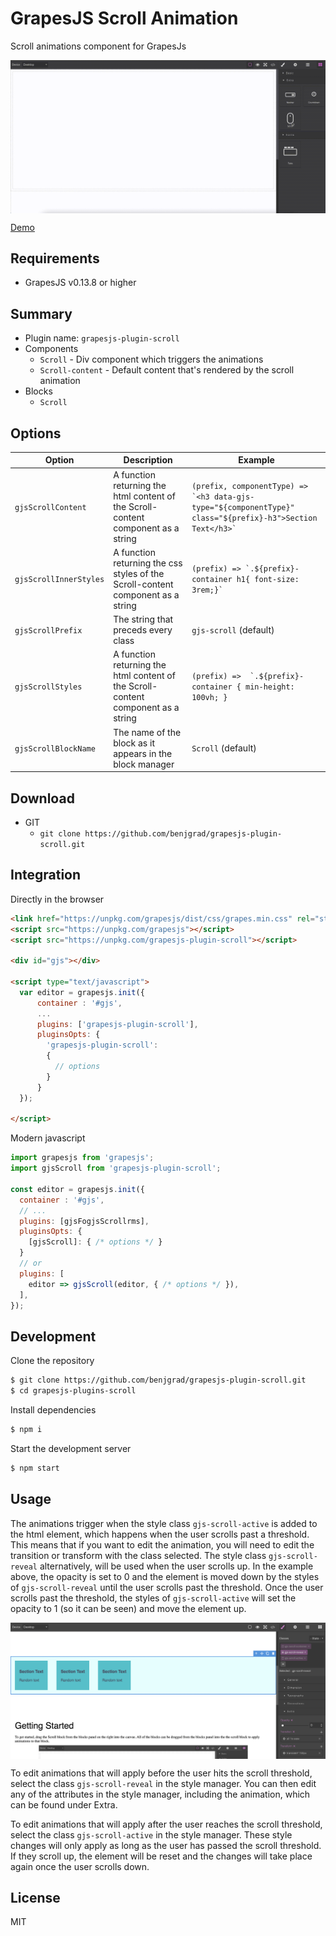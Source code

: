 # GrapesJS Scroll Animation

Scroll animations component for GrapesJs

<p align="center"><img src="./public/Demo.gif" alt="GrapesJS Tabs" align="center"/></p>


[Demo](https://grapesjs-plugin-scroll-demo.gradyserver.com/)


## Requirements
* GrapesJS v0.13.8 or higher


## Summary

* Plugin name: `grapesjs-plugin-scroll`
* Components
  * `Scroll` - Div component which triggers the animations
  * `Scroll-content` - Default content that's rendered by the scroll animation
* Blocks
  * `Scroll`





## Options

| Option          | Description                      | Example                                                                                         |
| --------------- | -------------------------------- | ----------------------------------------------------------------------------------------------- |
| `gjsScrollContent`        | A function returning the html content of the Scroll-content component as a string              | ``(prefix, componentType) => `<h3 data-gjs-type="${componentType}" class="${prefix}-h3">Section Text</h3>` ``
| `gjsScrollInnerStyles`        | A function returning the css styles of the Scroll-content component as a string              | ``(prefix) => `.${prefix}-container h1{ font-size: 3rem;}` ``
| `gjsScrollPrefix`        | The string that preceds every class              | `gjs-scroll` (default)
| `gjsScrollStyles`        | A function returning the html content of the Scroll-content component as a string              | ``(prefix) =>  `.${prefix}-container { min-height: 100vh; }``
| `gjsScrollBlockName`        | The name of the block as it appears in the block manager              | `Scroll` (default)




## Download

<!-- * NPM
  * `npm i grapesjs-plugin-scroll` -->
* GIT
  * `git clone https://github.com/benjgrad/grapesjs-plugin-scroll.git`





## Integration

Directly in the browser

```html
<link href="https://unpkg.com/grapesjs/dist/css/grapes.min.css" rel="stylesheet"/>
<script src="https://unpkg.com/grapesjs"></script>
<script src="https://unpkg.com/grapesjs-plugin-scroll"></script>

<div id="gjs"></div>

<script type="text/javascript">
  var editor = grapesjs.init({
      container : '#gjs',
      ...
      plugins: ['grapesjs-plugin-scroll'],
      pluginsOpts: {
        'grapesjs-plugin-scroll': 
        { 
          // options
        }
      }
  });

</script>

```

Modern javascript

```js
import grapesjs from 'grapesjs';
import gjsScroll from 'grapesjs-plugin-scroll';

const editor = grapesjs.init({
  container : '#gjs',
  // ...
  plugins: [gjsFogjsScrollrms],
  pluginsOpts: {
    [gjsScroll]: { /* options */ }
  }
  // or
  plugins: [
    editor => gjsScroll(editor, { /* options */ }),
  ],
});
```




## Development

Clone the repository

```sh
$ git clone https://github.com/benjgrad/grapesjs-plugin-scroll.git
$ cd grapesjs-plugins-scroll
```

Install dependencies

```sh
$ npm i
```

Start the development server

```sh
$ npm start
```
## Usage 

The animations trigger when the style class `gjs-scroll-active` is added to the html element, which happens when the user scrolls past a threshold. This means that if you want to edit the animation, you will need to edit the transition or transform with the class selected. The style class `gjs-scroll-reveal` alternatively, will be used when the user scrolls up. In the example above, the opacity is set to 0 and the element is moved down by the styles of `gjs-scroll-reveal` until the user scrolls past the threshold. Once the user scrolls past the threshold, the styles of `gjs-scroll-active` will set the opacity to 1 (so it can be seen) and move the element up.

<p align="center"><img src="./public/Screenshot.png" alt="GrapesJS Tabs" align="center"/></p>

To edit animations that will apply before the user hits the scroll threshold, select the class `gjs-scroll-reveal` in the style manager. You can then edit any of the attributes in the style manager, including the animation, which can be found under  Extra.

To edit animations that will apply  after  the user reaches the scroll threshold, select the class `gjs-scroll-active` in the style manager. These style changes will only apply as long as the user has passed the scroll threshold. If they scroll up, the element will be reset and the changes will take place again once the user scrolls down. 

## License

MIT

